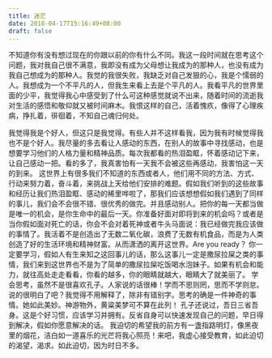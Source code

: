 ```yaml
---
title: 迷茫
date: 2018-04-17T15:16:49+08:00 
draft: false
---
```


不知道你有没有想过现在的你跟以前的你有什么不同。我这一段时间就在思考这个问题，我对我自己很不满意，我即没有成为父母想让我成为的那种人，也没有成为我自己想成为的那种人。我觉的我很失败，我缺乏对自己发狠的心，我是个懦弱的人。我想成为一个不平凡的人，但我生来看上去是个平凡的人。我看平凡的世界里面的少平，我觉得我心中感受到了什么可这种感觉就说不出来，随着时间的流逝我对生活的感悟和敬仰就又被时间麻木。我恨这样的自己，活着愧疚，像得了心理疾病，挣扎着，徘徊着，不知自己魂归何处。
<!-- more -->
我觉得我是个好人，但这只是我觉得。有些人并不这样看我，因为我有时候觉得我也不是个好人。我尽量的多去看让人感动的东西，在别人的故事中寻找感动，也是想要学习他们的人格力量和精神品质。每次我都看的热泪盈眶，怀着感动记下来，让自己感动一把。看的多了，我真害怕有一天我不会被这些再感动，我害怕这一天的到来。 这世界上有很多我们不知道的东西或者人，他们用不同的方法、方式、行动来努力着，奋斗着，来挑战上天给他们安排的难题。假如我们听到的这些故事和经历让我们热泪盈眶、感动的稀里哗啦了，那我们应该想想假如我们遇到了同样的事儿，我们会不会很不错、很优秀的做完。并且感动别人。把你的每一天都当做是唯一的机会，是你生命中的最后一天。你准备好面对即将到来的机会吗？或者是当你假如面对死亡的话，你会不会对着死神或者牛头马面说：我已经做完我应该做的事情了。我活着不是创造出了无数二氧化碳，浪费了无数有机食品，而是为人类创造了好的生活环境和精神财富。从而潇洒的离开这世界。Are you ready？ 你一定要学习，假如人有生来知之这回事儿的话，那么这事儿一定是撒尿拉屎之类的事情，我们来到这世界也不是为了简单的撒尿拉屎吃饭喝水泡妹子。如果有机会和能力，就往高处走走看看，你看的越多，你的眼睛就越大，眼睛大了就美丽了。 学会思考，虽然不是很喜欢孔子。人家说的话很棒！学而不思则罔，思而不学则怠。说的很明白了吧？我觉得不用解释了，除非有错别字。思考的确是一件神奇的事情。她如此美妙。神游物外，黄粱美梦可不算在此列！ 孔子还说过，吾日三省吾身。这是个好习惯，应该学习并拥有。反省自身可以快速发现自己的问题，早日得到解决，假如你愿意解决的话。 我迫切的希望我的前方有一盏指路明灯，像黑夜里的烟花，洁白如一道喜乐的光芒将我心照亮！来吧，我虚心接受教育，如此迫切的渴望，渴求。如此迫切，因为时日不多。
